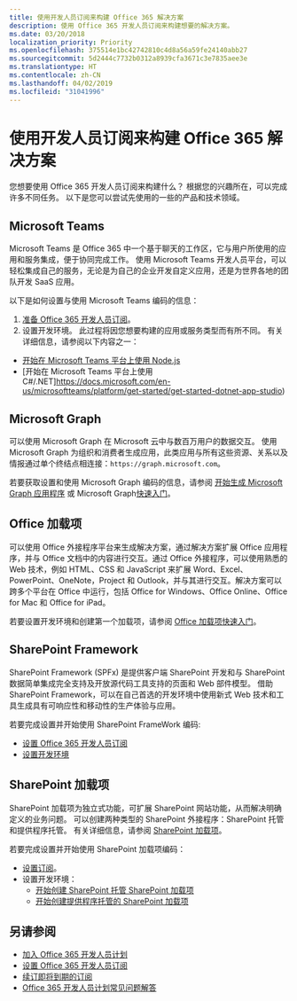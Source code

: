 ```yaml
---
title: 使用开发人员订阅来构建 Office 365 解决方案
description: 使用 Office 365 开发人员订阅来构建想要的解决方案。
ms.date: 03/20/2018
localization_priority: Priority
ms.openlocfilehash: 375514e1bc42742810c4d8a56a59fe24140abb27
ms.sourcegitcommit: 5d2444c7732b0312a8939cfa3671c3e7835aee3e
ms.translationtype: HT
ms.contentlocale: zh-CN
ms.lasthandoff: 04/02/2019
ms.locfileid: "31041996"
---
```

# <a name="use-your-developer-subscription-to-build-office-365-solutions"></a>使用开发人员订阅来构建 Office 365 解决方案

您想要使用 Office 365 开发人员订阅来构建什么？ 根据您的兴趣所在，可以完成许多不同任务。 以下是您可以尝试先使用的一些的产品和技术领域。

## <a name="microsoft-teams"></a>Microsoft Teams

Microsoft Teams 是 Office 365 中一个基于聊天的工作区，它与用户所使用的应用和服务集成，便于协同完成工作。 使用 Microsoft Teams 开发人员平台，可以轻松集成自己的服务，无论是为自己的企业开发自定义应用，还是为世界各地的团队开发 SaaS 应用。

以下是如何设置与使用 Microsoft Teams 编码的信息：

1. [准备 Office 365 开发人员订阅](https://docs.microsoft.com/microsoftteams/platform/get-started/get-started-tenant)。
2. 设置开发环境。 此过程将因您想要构建的应用或服务类型而有所不同。 有关详细信息，请参阅以下内容之一：

  - [开始在 Microsoft Teams 平台上使用 Node.js](https://docs.microsoft.com/microsoftteams/platform/get-started/get-started-nodejs-app-studio)
  - [开始在 Microsoft Teams 平台上使用 C#/.NET]https://docs.microsoft.com/en-us/microsoftteams/platform/get-started/get-started-dotnet-app-studio)

## <a name="microsoft-graph"></a>Microsoft Graph

可以使用 Microsoft Graph 在 Microsoft 云中与数百万用户的数据交互。 使用 Microsoft Graph 为组织和消费者生成应用，此类应用与所有这些资源、关系以及情报通过单个终结点相连接：`https://graph.microsoft.com`。

若要获取设置和使用 Microsoft Graph 编码的信息，请参阅 [开始生成 Microsoft Graph 应用程序](https://developer.microsoft.com/zh-CN/graph/get-started) 或 Microsoft Graph[快速入门](https://developer.microsoft.com/zh-CN/graph/quick-start)。

## <a name="office-add-ins"></a>Office 加载项

可以使用 Office 外接程序平台来生成解决方案，通过解决方案扩展 Office 应用程序，并与 Office 文档中的内容进行交互。通过 Office 外接程序，可以使用熟悉的 Web 技术，例如 HTML、CSS 和 JavaScript 来扩展 Word、Excel、PowerPoint、OneNote，Project 和 Outlook，并与其进行交互。解决方案可以跨多个平台在 Office 中运行，包括 Office for Windows、Office Online、Office for Mac 和 Office for iPad。

若要设置开发环境和创建第一个加载项，请参阅 [Office 加载项快速入门](https://docs.microsoft.com/office/dev/add-ins/)。

## <a name="sharepoint-framework"></a>SharePoint Framework

SharePoint Framework (SPFx) 是提供客户端 SharePoint 开发和与 SharePoint 数据简单集成完全支持及开放源代码工具支持的页面和 Web 部件模型。 借助 SharePoint Framework，可以在自己首选的开发环境中使用新式 Web 技术和工具生成具有可响应性和移动性的生产体验与应用。

若要完成设置并开始使用 SharePoint FrameWork 编码:

- [设置 Office 365 开发人员订阅](https://docs.microsoft.com/sharepoint/dev/spfx/set-up-your-developer-tenant)
- [设置开发环境](https://docs.microsoft.com/sharepoint/dev/spfx/set-up-your-development-environment)

## <a name="sharepoint-add-ins"></a>SharePoint 加载项 

SharePoint 加载项为独立式功能，可扩展 SharePoint 网站功能，从而解决明确定义的业务问题。 可以创建两种类型的 SharePoint 外接程序：SharePoint 托管和提供程序托管。 有关详细信息，请参阅 [SharePoint 加载项](https://docs.microsoft.com/sharepoint/dev/sp-add-ins/sharepoint-add-ins)。

若要完成设置并开始使用 SharePoint 加载项编码：

- [设置订阅](https://docs.microsoft.com/sharepoint/dev/spfx/set-up-your-developer-tenant)。  
- 设置开发环境： 
  - [开始创建 SharePoint 托管 SharePoint 加载项](https://docs.microsoft.com/sharepoint/dev/sp-add-ins/get-started-creating-sharepoint-hosted-sharepoint-add-ins)  
  - [开始创建提供程序托管的 SharePoint 加载项](https://docs.microsoft.com/sharepoint/dev/sp-add-ins/get-started-creating-provider-hosted-sharepoint-add-ins)  

## <a name="see-also"></a>另请参阅

- [加入 Office 365 开发人员计划](office-365-developer-program.md)
- [设置 Office 365 开发人员订阅](office-365-developer-program-get-started.md) 
- [续订即将到期的订阅](subscription-expiration-and-renewal.md)
- [Office 365 开发人员计划常见问题解答](office-365-developer-program-faq.md) 
